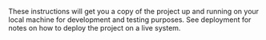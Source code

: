 These instructions will get you a copy of the project up and running on your local machine for development and testing purposes. See deployment for notes on how to deploy the project on a live system.

